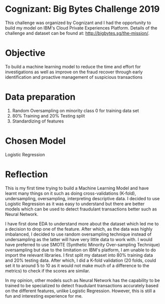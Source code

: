 # Cognizant: Big Bytes Challenge 2019
This challenge was organized by Cognizant and I had the opportunity to build my model on IBM's Cloud Private Experiences Platform. Details of the challenge and dataset can be found at: http://bigbytes.sg/the-mission/.

# Objective
To build a machine learning model to reduce the time and effort for investigations as well as improve on the fraud recover through early identification and proactive management of suspicious transactions

# Data preparation
1) Random Oversampling on minority class 0 for training data set
2) 80% Training and 20% Testing split
3) Standardizing of features

# Chosen Model
Logistic Regression

# Reflection
This is my first time trying to build a Machine Learning Model and have learnt many things on it such as doing cross-validations (K-fold), undersampling, oversampling, interpreting descriptive data. I decided to use Logistic Regression as it was easy to understand but there are better models which can be used to detect fraudulant transactions better such as Neural Network. 

I have first done EDA to understand more about the dataset which led me to a decision to drop one of the feature. After which, as the data was highly imbalanced, I decided to use random oversampling technique instead of undersampling as the latter will have very little data to work with. I would have preferred to use SMOTE (Synthetic Minority Over-sampling Technique) oversampling but due to the limitation on IBM's platform, I am unable to do import the relevant libraries. I first split my dataset into 80% training data and 20% testing data. After which, I did a K-fold validation (20 folds, could set it to around 5 to 10 as it would not make much of a difference to the metrics) to check if the scores are similar.

In my opinion, other models such as Neural Network has the capability to be trained to be specialized to detect fraudulant transactions accurately based on the different features, unlike Logistic Regression. However, this is still a fun and interesting experience for me.
